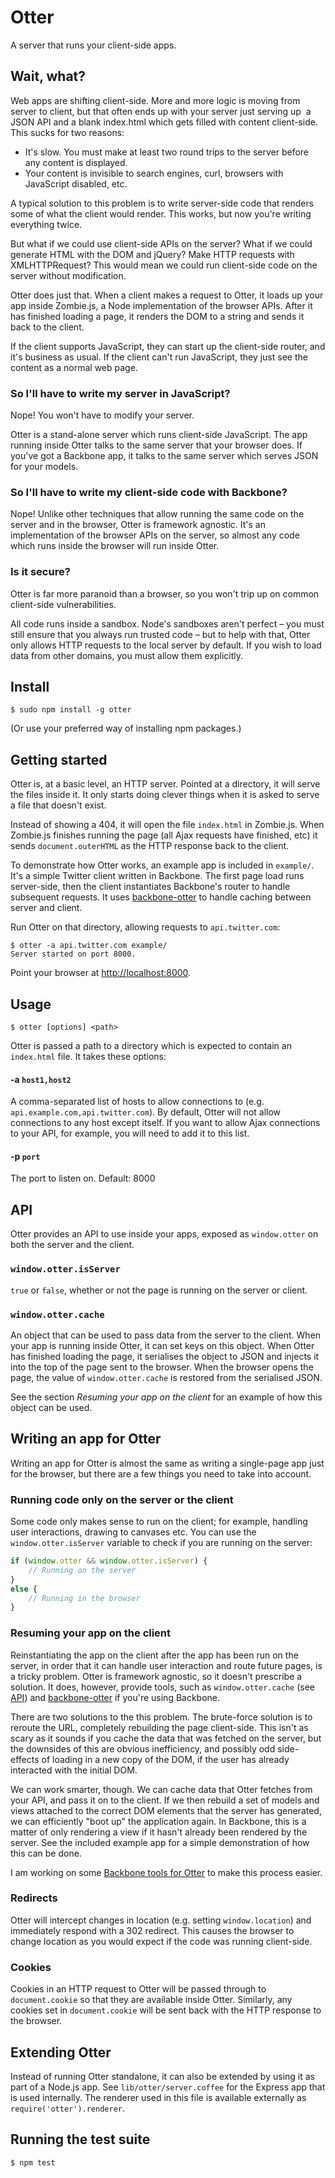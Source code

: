 Otter
=====

A server that runs your client-side apps.

Wait, what?
-----------

Web apps are shifting client-side. More and more logic is moving from server to client, but that often ends up with your server just serving up  a JSON API and a blank index.html which gets filled with content client-side. This sucks for two reasons:

 - It's slow. You must make at least two round trips to the server before any content is displayed.
 - Your content is invisible to search engines, curl, browsers with JavaScript disabled, etc.

A typical solution to this problem is to write server-side code that renders some of what the client would render. This works, but now you're writing everything twice.

But what if we could use client-side APIs on the server? What if we could generate HTML with the DOM and jQuery? Make HTTP requests with XMLHTTPRequest? This would mean we could run client-side code on the server without modification.

Otter does just that. When a client makes a request to Otter, it loads up your app inside Zombie.js, a Node implementation of the browser APIs. After it has  finished loading a page, it renders the DOM to a string and sends it back to the client.

If the client supports JavaScript, they can start up the client-side router, and it's business as usual. If the client can't run JavaScript, they just see the content as a normal web page.

### So I'll have to write my server in JavaScript?

Nope! You won't have to modify your server.

Otter is a stand-alone server which runs client-side JavaScript. The app running inside Otter talks to the same server that your browser does. If you've got a Backbone app, it talks to the same server which serves JSON for your models.

### So I'll have to write my client-side code with Backbone?

Nope! Unlike other techniques that allow running the same code on the server and in the browser, Otter is framework agnostic. It's an implementation of the browser APIs on the server, so almost any code which runs inside the browser will run inside Otter.

### Is it secure?

Otter is far more paranoid than a browser, so you won't trip up on common client-side vulnerabilities. 

All code runs inside a sandbox. Node's sandboxes aren't perfect – you must still ensure that you always run trusted code – but to help with that, Otter only allows HTTP requests to the local server by default. If you wish to load data from other domains, you must allow them explicitly.

Install
-------

    $ sudo npm install -g otter

(Or use your preferred way of installing npm packages.)

Getting started
---------------

Otter is, at a basic level, an HTTP server. Pointed at a directory, it will serve the files inside it. It only starts doing clever things when it is asked to serve a file that doesn't exist.

Instead of showing a 404, it will open the file `index.html` in Zombie.js. When Zombie.js finishes running the page (all Ajax requests have finished, etc) it sends `document.outerHTML` as the HTTP response back to the client.

To demonstrate how Otter works, an example app is included in `example/`. It's a simple Twitter client written in Backbone. The first page load runs server-side, then the client instantiates Backbone's router to handle subsequent requests. It uses [backbone-otter](https://github.com/bfirsh/backbone-otter) to handle caching between server and client.

Run Otter on that directory, allowing requests to `api.twitter.com`:

    $ otter -a api.twitter.com example/
    Server started on port 8000.

Point your browser at [http://localhost:8000](http://localhost:8000).

Usage
-----

    $ otter [options] <path>

Otter is passed a path to a directory which is expected to contain an `index.html` file. It takes these options:

#### -a `host1,host2`

A comma-separated list of hosts to allow connections to (e.g. `api.example.com,api.twitter.com`). By default, Otter will not allow connections to any host except itself. If you want to allow Ajax connections to your API, for example, you will need to add it to this list.

#### -p `port`

The port to listen on. Default: 8000

API
---

Otter provides an API to use inside your apps, exposed as `window.otter` on both the server and the client.

### `window.otter.isServer`

`true` or `false`, whether or not the page is running on the server or client.

### `window.otter.cache`

An object that can be used to pass data from the server to the client. When your app is running inside Otter, it can set keys on this object. When Otter has finished loading the page, it serialises the object to JSON and injects it into the top of the page sent to the browser. When the browser opens the page, the value of `window.otter.cache` is restored from the serialised JSON.

See the section *Resuming your app on the client* for an example of how this object can be used.


Writing an app for Otter
------------------------

Writing an app for Otter is almost the same as writing a single-page app just for the browser, but there are a few things you need to take into account.

### Running code only on the server or the client

Some code only makes sense to run on the client; for example, handling user interactions, drawing to canvases etc. You can use the `window.otter.isServer` variable to check if you are running on the server:

```javascript
if (window.otter && window.otter.isServer) {
    // Running on the server
}
else {
    // Running in the browser
}
```

### Resuming your app on the client

Reinstantiating the app on the client after the app has been run on the server, in order that it can handle user interaction and route future pages, is a tricky problem. Otter is framework agnostic, so it doesn't prescribe a solution. It does, however, provide tools, such as `window.otter.cache` (see [API](#api)) and [backbone-otter](http://github.com/bfirsh/backbone-otter) if you're using Backbone.

There are two solutions to the this problem. The brute-force solution is to reroute the URL, completely rebuilding the page client-side. This isn't as scary as it sounds if you cache the data that was fetched on the server, but the downsides of this are obvious inefficiency, and possibly odd side-effects of loading in a new copy of the DOM, if the user has already interacted with the initial DOM.

We can work smarter, though. We can cache data that Otter fetches from your API, and pass it on to the client. If we then rebuild a set of models and views attached to the correct DOM elements that the server has generated, we can efficiently "boot up" the application again. In Backbone, this is a matter of only rendering a view if it hasn't already been rendered by the server. See the included example app for a simple demonstration of how this can be done.

I am working on some [Backbone tools for Otter](https://github.com/bfirsh/backbone-otter) to make this process easier.

### Redirects

Otter will intercept changes in location (e.g. setting `window.location`) and immediately respond with a 302 redirect. This causes the browser to change location as you would expect if the code was running client-side.

### Cookies

Cookies in an HTTP request to Otter will be passed through to `document.cookie` so that they are available inside Otter. Similarly, any cookies set in `document.cookie` will be sent back with the HTTP response to the browser.


Extending Otter
---------------

Instead of running Otter standalone, it can also be extended by using it as part of a Node.js app. See `lib/otter/server.coffee` for the Express app that is used internally. The renderer used in this file is available externally as `require('otter').renderer`.


Running the test suite
----------------------

    $ npm test

